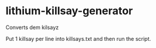 # lithium-killsay-generator
Converts dem kilsayz

Put 1 killsay per line into killsays.txt and then run the script.
